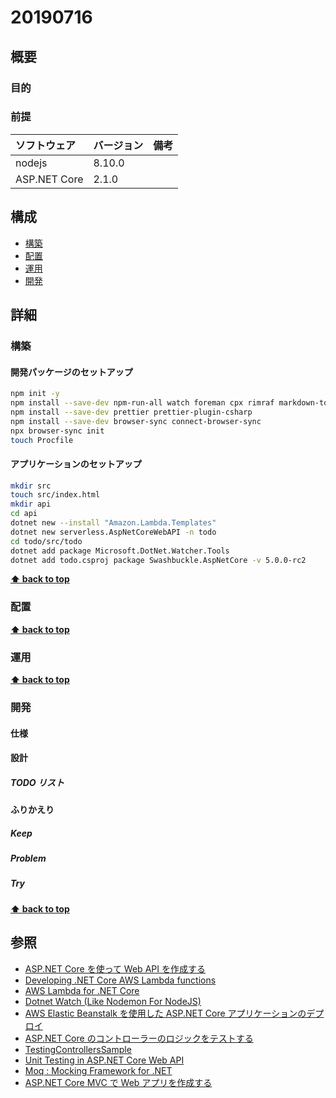 # 20190716

## 概要

### 目的

### 前提

| ソフトウェア   | バージョン | 備考 |
| :------------- | :--------- | :--- |
| nodejs         | 8.10.0     |      |
| ASP.NET Core   | 2.1.0     |      |

## 構成

- [構築](#構築)
- [配置](#配置)
- [運用](#運用)
- [開発](#開発)

## 詳細

### 構築

#### 開発パッケージのセットアップ

```bash
npm init -y
npm install --save-dev npm-run-all watch foreman cpx rimraf markdown-to-html
npm install --save-dev prettier prettier-plugin-csharp
npm install --save-dev browser-sync connect-browser-sync
npx browser-sync init
touch Procfile
```

#### アプリケーションのセットアップ

```bash
mkdir src
touch src/index.html
mkdir api
cd api
dotnet new --install "Amazon.Lambda.Templates"
dotnet new serverless.AspNetCoreWebAPI -n todo
cd todo/src/todo
dotnet add package Microsoft.DotNet.Watcher.Tools
dotnet add todo.csproj package Swashbuckle.AspNetCore -v 5.0.0-rc2
```

**[⬆ back to top](#構成)**

### 配置

**[⬆ back to top](#構成)**

### 運用

**[⬆ back to top](#構成)**

### 開発

#### 仕様

#### 設計

##### TODO リスト

#### ふりかえり

##### Keep

##### Problem

##### Try

**[⬆ back to top](#構成)**

## 参照
- [ASP.NET Core を使って Web API を作成する](https://docs.microsoft.com/ja-jp/aspnet/core/web-api/?view=aspnetcore-2.2)
- [Developing .NET Core AWS Lambda functions](https://aws.amazon.com/jp/blogs/compute/developing-net-core-aws-lambda-functions/)
- [AWS Lambda for .NET Core](https://github.com/aws/aws-lambda-dotnet)
- [Dotnet Watch (Like Nodemon For NodeJS)](https://davidemanske.com/dotnet-watch-like-nodemon-for-nodejs/)
- [AWS Elastic Beanstalk を使用した ASP.NET Core アプリケーションのデプロイ](https://docs.aws.amazon.com/ja_jp/elasticbeanstalk/latest/dg/dotnet-core-tutorial.html)
- [ASP.NET Core のコントローラーのロジックをテストする](https://docs.microsoft.com/ja-jp/aspnet/core/mvc/controllers/testing?view=aspnetcore-2.2)
- [TestingControllersSample](https://github.com/aspnet/AspNetCore.Docs/tree/master/aspnetcore/mvc/controllers/testing/samples)
- [Unit Testing in ASP.NET Core Web API](https://code-maze.com/unit-testing-aspnetcore-web-api/)
- [Moq : Mocking Framework for .NET](https://qiita.com/usamik26/items/42959d8b95397d3a8ffb)
- [ASP.NET Core MVC で Web アプリを作成する](https://docs.microsoft.com/ja-jp/aspnet/core/tutorials/first-mvc-app/?view=aspnetcore-2.2)